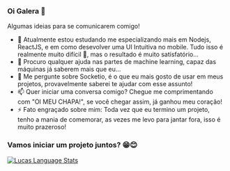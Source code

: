 ### Oi Galera 👋

Algumas ideias para se comunicarem comigo!

- 🌱 Atualmente estou estudando me especializando mais em Nodejs, ReactJS, e em como desevolver uma UI Intuitiva no mobile. Tudo isso é realmente muito difícil 🥵, mas o resultado é muito satisfatório...
- 🤔 Procuro qualquer ajuda nas partes de machine learning, capaz das máquinas já saberem mais que eu...
- 💬 Me pergunte sobre Socketio, é o que eu mais gosto de usar em meus projetos, provavelmente saberei te ajudar com esse assunto!
- 📫 Quer iniciar uma conversa comigo? Chegue me comprimentando com "OI MEU CHAPA!", se você chegar assim, já ganhou meu coração!
- ⚡ Fato engraçado sobre mim: Toda vez que eu termino um projeto, tenho a mania de comemorar, as vezes me levo para jantar fora, isso é muito prazeroso!

### Vamos iniciar um projeto juntos? 😁😊

<a href="https://github.com/lucaspdp">
  <img src="https://github-readme-stats.vercel.app/api/top-langs/?username=lucaspdp&custom_title=Most%20Used%20Languages&hide_title=false&border_radius=20&layout=compact&show_icons=true&theme=chartreuse-dark" alt="Lucas Language Stats" />
</a>
